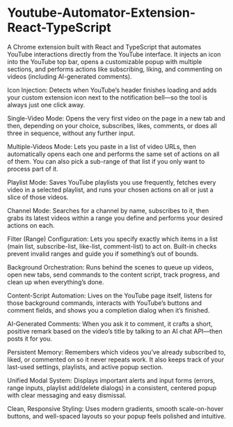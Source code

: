 # Youtube-Automator-Extension-React-TypeScript

A Chrome extension built with React and TypeScript that automates YouTube interactions directly from the YouTube interface. It injects an icon into the YouTube top bar, opens a customizable popup with multiple sections, and performs actions like subscribing, liking, and commenting on videos (including AI-generated comments).

Icon Injection: Detects when YouTube’s header finishes loading and adds your custom extension icon next to the notification bell—so the tool is always just one click away.

Single-Video Mode: Opens the very first video on the page in a new tab and then, depending on your choice, subscribes, likes, comments, or does all three in sequence, without any further input.

Multiple-Videos Mode: Lets you paste in a list of video URLs, then automatically opens each one and performs the same set of actions on all of them. You can also pick a sub-range of that list if you only want to process part of it.

Playlist Mode: Saves YouTube playlists you use frequently, fetches every video in a selected playlist, and runs your chosen actions on all or just a slice of those videos.

Channel Mode: Searches for a channel by name, subscribes to it, then grabs its latest videos within a range you define and performs your desired actions on each.

Filter (Range) Configuration: Lets you specify exactly which items in a list (main list, subscribe-list, like-list, comment-list) to act on. Built-in checks prevent invalid ranges and guide you if something’s out of bounds.

Background Orchestration: Runs behind the scenes to queue up videos, open new tabs, send commands to the content script, track progress, and clean up when everything’s done.

Content-Script Automation: Lives on the YouTube page itself, listens for those background commands, interacts with YouTube’s buttons and comment fields, and shows you a completion dialog when it’s finished.

AI-Generated Comments: When you ask it to comment, it crafts a short, positive remark based on the video’s title by talking to an AI chat API—then posts it for you.

Persistent Memory: Remembers which videos you’ve already subscribed to, liked, or commented on so it never repeats work. It also keeps track of your last-used settings, playlists, and active popup section.

Unified Modal System: Displays important alerts and input forms (errors, range inputs, playlist add/delete dialogs) in a consistent, centered popup with clear messaging and easy dismissal.

Clean, Responsive Styling: Uses modern gradients, smooth scale-on-hover buttons, and well-spaced layouts so your popup feels polished and intuitive.